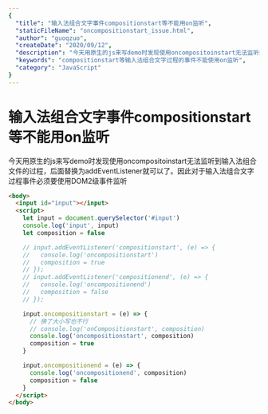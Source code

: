 ```yaml
---
{
  "title": "输入法组合文字事件compositionstart等不能用on监听",
  "staticFileName": "oncompositionstart_issue.html",
  "author": "guoqzuo",
  "createDate": "2020/09/12",
  "description": "今天用原生的js来写demo时发现使用oncompositoinstart无法监听到输入法组合文件的过程，后面替换为addEventListener就可以了。因此对于输入法组合文字过程事件必须要使用DOM2级事件监听",
  "keywords": "compositionstart等输入法组合文字过程的事件不能使用on监听",
  "category": "JavaScript"
}
---
```

# 输入法组合文字事件compositionstart等不能用on监听

今天用原生的js来写demo时发现使用oncompositoinstart无法监听到输入法组合文件的过程，后面替换为addEventListener就可以了。因此对于输入法组合文字过程事件必须要使用DOM2级事件监听

```html
<body>
  <input id="input"></input>
  <script>
    let input = document.querySelector('#input')
    console.log('input', input)
    let composition = false

    // input.addEventListener('compositionstart', (e) => {
    //   console.log('oncompositionstart')
    //   composition = true
    // });
    // input.addEventListener('compositionend', (e) => {
    //   console.log('oncompositionend')
    //   composition = false
    // });

    input.oncompositionstart = (e) => {
      // 换了大小写也不行
      // console.log('onCompositionstart', composition)
      console.log('oncompositionstart', composition)
      composition = true
    }

    input.oncompositionend = (e) => {
      console.log('oncompositionend', composition)
      composition = false
    }
  </script>
</body>
```